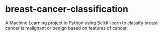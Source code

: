 # breast-cancer-classification
A Machine Learning project in Python using Scikit-learn to classify breast cancer is malignant or benign based on features of cancer.
